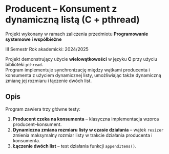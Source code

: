 # Producent – Konsument z dynamiczną listą (C + pthread)

Projekt wykonany w ramach zaliczenia przedmiotu **Programowanie systemowe i współbieżne** 

III Semestr Rok akademicki: 2024/2025

Projekt demonstrujący użycie **wielowątkowości** w języku **C** przy użyciu biblioteki `pthread`.  
Program implementuje synchronizację między wątkami producenta i konsumenta z użyciem dynamicznej listy, umożliwiając także dynamiczną zmianę jej rozmiaru i łączenie dwóch list.

## Opis

Program zawiera trzy główne testy:

1. **Producent czeka na konsumenta** – klasyczna implementacja wzorca producent–konsument.
2. **Dynamiczna zmiana rozmiaru listy w czasie działania** – wątek `resizer` zmienia maksymalny rozmiar listy w trakcie działania producenta i konsumenta.
3. **Łączenie dwóch list** – test działania funkcji `appendItems()`.
